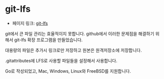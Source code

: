 # git-lfs

- 페이지 링크: [git-lfs](https://github.com/github/git-lfs)

git에서 큰 파일 관리는 효율적이지 못합니다. github에서 이러한 문제점을 해결하기 위해서 git-lfs 확장 프로그램을 만들었습니다. 

대용량의 파일은 추가시 링크로만 저장하고 원본은 원격저장소에 저장합니다.

.gitattributes에 LFS로 사용할 파일들을 설정해서 사용합니다. 

Go로 작성되었고, Mac, Windows, Linux와 FreeBSD를 지원합니다.

